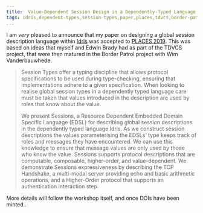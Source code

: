 ```yaml
---
title:  Value-Dependent Session Design in a Dependently-Typed Language.
tags: idris,dependent-types,session-types,paper,places,tdvcs,border-patrol
...
```


I am *very* pleased to announce that my paper on designing a global session description language within [Idris](https://www.idris-lang.org) was accepted to [PLACES 2019](https://conf.researchr.org/home/etaps-2019/places-2019).
This was based on ideas that myself and Edwin Brady had as part of the TDVCS project, that were then matured in the Border Patrol project with Wim Vanderbauwhede.

> Session Types offer a typing discipline that allows protocol
> specifications to be used during type-checking, ensuring that
> implementations adhere to a given specification. When looking to
> realise global session types in a dependently typed language care
> must be taken that values introduced in the description are used by
> roles that know about the value.
>
> We present Sessions, a Resource Dependent Embedded Domain Specific
> Language (EDSL) for describing global session descriptions in the
> dependently typed language Idris. As we construct session
> descriptions the values parameterising the EDSLs’ type keeps track
> of roles and messages they have encountered. We can use this
> knowledge to ensure that message values are only used by those who
> know the value. Sessions supports protocol descriptions that are
> computable, composable, higher-order, and value-dependent. We
> demonstrate Sessions expressiveness by describing the TCP Handshake,
> a multi-modal server providing echo and basic arithmetic operations,
> and a Higher-Order protocol that supports an authentication
> interaction step.

More details will follow the workshop itself, and once DOIs have been minted..
